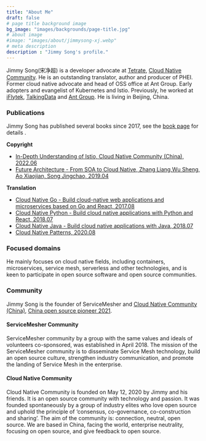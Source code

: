 ```yaml
---
title: "About Me"
draft: false
# page title background image
bg_image: "images/backgrounds/page-title.jpg"
# about image
#image: "images/about/jimmysong-xj.webp"
# meta description
description : "Jimmy Song's profile."
---
```


Jimmy Song(宋净超) is a developer advocate at [Tetrate](https://tetrate.io), [Cloud Native Community](https://cloudnative.to). He is an outstanding translator, author and producer of PHEI.  Former cloud native advocate and head of OSS office at Ant Group. Early adopters and evangelist of Kubernetes and Istio. Previously, he worked at [iFlytek](https://www.iflytek.com), [TalkingData](https://www.talkingdata.com) and [Ant Group](https://www.antgroup.com). He is living in Beijing, China.

### Publications

Jimmy Song has published several books since 2017, see the [book page](https://lib.jimmysong.io) for details .

**Copyright**

- [In-Depth Understanding of Istio, Cloud Native Community (China), 2022.06](/en/blog/istio-service-mesh-book/)
- [Future Architecture - From SOA to Cloud Native, Zhang Liang,Wu Sheng, Ao Xiaojian, Song Jingchao, 2019.04](https://lib.jimmysong.io/book/future-architecture/)

**Translation**

- [Cloud Native Go - Build cloud-native web applications and microservices based on Go and React, 2017.08](https://lib.jimmysong.io/book/cloud-native-go)
- [Cloud Native Python - Build cloud native applications with Python and React, 2018.07](https://lib.jimmysong.io/book/cloud-native-python/)
- [Cloud Native Java - Build cloud native applications with Java, 2018.07](https://lib.jimmysong.io/book/cloud-native-java)
- [Cloud Native Patterns, 2020.08](https://lib.jimmysong.io/book/cloud-native-patterns)

### Focused domains

He mainly focuses on cloud native fields, including containers, microservices, service mesh, serverless and other technologies, and is keen to participate in open source software and open source communities.

### Community

Jimmy Song is the founder of ServiceMesher and [Cloud Native Community (China)](https://cloudnative.to), [China open source pioneer 2021](https://segmentfault.com/a/1190000041270720).

#### ServiceMesher Community

ServiceMesher community by a group with the same values and ideals of volunteers co-sponsored, was established in April 2018. The mission of the ServiceMesher community is to disseminate Service Mesh technology, build an open source culture, strengthen industry communication, and promote the landing of Service Mesh in the enterprise.

#### Cloud Native Community

Cloud Native Community is founded on May 12, 2020 by Jimmy and his friends. It is an open source community with technology and passion. It was founded spontaneously by a group of industry elites who love open source and uphold the principle of ‘consensus, co-governance, co-construction and sharing’. The aim of the community is: connection, neutral, open source. We are based in China, facing the world, enterprise neutrality, focusing on open source, and give feedback to open source.
